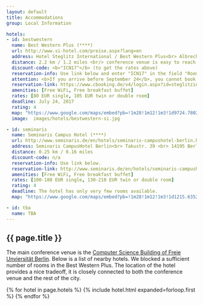 ```yaml
---
layout: default
title: Accommodations
group: Local Information

hotels:
- id: bestwestern
  name: Best Western Plus (****)
  url: http://www.si-hotel.com/preise.aspx?lang=en
  address: Hotel Steglitz International / Best Western Plus<br> Albrechtstr. 2 <br> 12165 Berlin, Germany
  distance: 2.2 km / 1.2 miles <br/> conference venue is easy to reach via bus, 12 minutes door-by-door
  discount-code: <b>"ICN17"</b> (to get the rates above)
  reservation-info: Use link below and enter "ICN17" in the field "Room allotment code".
  attention: <b>If you arrive before September 24</b>, you cannot book your reservation using the link below. You need to contact the hotel directly via <a href="mailto:info@steglitz.bestwestern.de">info@steglitz.bestwestern.de</a>. Please note that the Berlin Marathon will take place on September 24, which may lead to higher rates for September 23.
  reservation-link: https://www.cbooking.de/v4/login.aspx?id=steglitzinternational&lang=en
  amenities: [Free WiFi, Free breakfast buffet]
  rates: [80 EUR single, 105 EUR twin or double room]
  deadline: July 24, 2017
  rating: 4
  map: "https://www.google.com/maps/embed?pb=!1m28!1m12!1m3!1d9724.780218003338!2d13.29915473918152!3d52.45749482525133!2m3!1f0!2f0!3f0!3m2!1i1024!2i768!4f13.1!4m13!3e3!4m5!1s0x47a85a85dcb704d9%3A0xbb313ed96f89dbfb!2sHotel+Steglitz+International%2C+Albrechtstra%C3%9Fe+2%2C+12165+Berlin%2C+Germany!3m2!1d52.4564933!2d13.3213095!4m5!1s0x47a85a6f8915d465%3A0x3da1e59277049589!2sFreie+Universit%C3%A4t+Berlin+-+Institut+f%C3%BCr+Informatik%2C+Takustra%C3%9Fe+9%2C+14195+Berlin%2C+Germany!3m2!1d52.455889199999994!2d13.2972013!5e0!3m2!1sen!2sde!4v1499873865478"
  image:  images/hotels/bestwestern-si.jpg

- id: seminaris
  name: Seminaris Campus Hotel (****)
  url: http://www.seminaris.de/en/hotels/seminaris-campushotel-berlin.html
  address: Seminaris CampusHotel Berlin<br> Takustr. 39 <br> 14195 Berlin, Germany
  distance: 0.25 km / 0.16 miles
  discount-code: n/a
  reservation-info: Use link below.
  reservation-link: http://www.seminaris.de/en/hotels/seminaris-campushotel-berlin.html
  amenities: [Free WiFi, Free breakfast buffet]
  rates: [100-180 EUR single, 130-210 EUR twin or double room]
  rating: 4
  deadline: The hotel has only very few rooms available.
  map: "https://www.google.com/maps/embed?pb=!1m28!1m12!1m3!1d1215.6352030609073!2d13.294112276154346!3d52.456130094925776!2m3!1f0!2f0!3f0!3m2!1i1024!2i768!4f13.1!4m13!3e2!4m5!1s0x47a85a6e3c087b7b%3A0xbb7374dc78069e69!2sSeminaris+CampusHotel+Berlin%2C+Takustra%C3%9Fe+39%2C+14195+Berlin%2C+Germany!3m2!1d52.4571569!2d13.29389!4m5!1s0x47a85a6f8915d465%3A0x3da1e59277049589!2sFreie+Universit%C3%A4t+Berlin+-+Institut+f%C3%BCr+Informatik%2C+Takustra%C3%9Fe+9%2C+14195+Berlin%2C+Germany!3m2!1d52.455889199999994!2d13.2972013!5e0!3m2!1sen!2sde!4v1499873950304"

- id: tba
  name: TBA
---
```


## {{ page.title }}

The main conference venue is the [Computer Science Building of Freie Unviersit&auml;t Berlin](venue.html).
Below is a list of nearby hotels.
We blocked a sufficient number of rooms in the Best Western Plus.
The location of the hotel provides a nice tradeoff, it is closely connected to both the conference venue and the rest of the city.

{% for hotel in page.hotels %}
{% include hotel.html expanded=forloop.first %}
{% endfor %}

